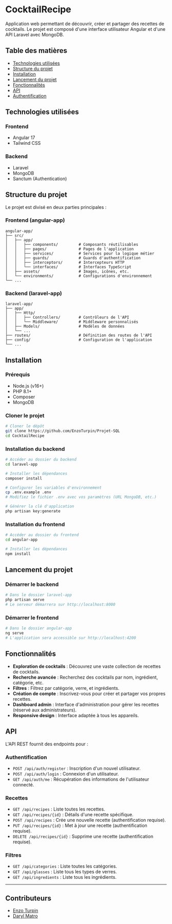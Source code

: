 # CocktailRecipe

Application web permettant de découvrir, créer et partager des recettes de cocktails. Le projet est composé d'une interface utilisateur Angular et d'une API Laravel avec MongoDB.

## Table des matières

- [Technologies utilisées](#technologies-utilisées)
- [Structure du projet](#structure-du-projet)
- [Installation](#installation)
- [Lancement du projet](#lancement-du-projet)
- [Fonctionnalités](#fonctionnalités)
- [API](#api)
- [Authentification](#authentification)

## Technologies utilisées

### Frontend

- Angular 17
- Tailwind CSS

### Backend

- Laravel
- MongoDB
- Sanctum (Authentication)

## Structure du projet

Le projet est divisé en deux parties principales :

### Frontend (angular-app)

```
angular-app/
├── src/
│   ├── app/
│   │   ├── components/         # Composants réutilisables
│   │   ├── pages/              # Pages de l'application
│   │   ├── services/           # Services pour la logique métier
│   │   ├── guards/             # Guards d'authentification
│   │   ├── interceptors/       # Intercepteurs HTTP
│   │   └── interfaces/         # Interfaces TypeScript
│   ├── assets/                 # Images, icônes, etc.
│   └── environments/           # Configurations d'environnement
└── ...
```

### Backend (laravel-app)

```
laravel-app/
├── app/
│   ├── Http/
│   │   ├── Controllers/        # Contrôleurs de l'API
│   │   └── Middleware/         # Middleware personnalisés
│   ├── Models/                 # Modèles de données
│   └── ...
├── routes/                     # Définition des routes de l'API
├── config/                     # Configuration de l'application
└── ...
```

## Installation

### Prérequis

- Node.js (v16+)
- PHP 8.1+
- Composer
- MongoDB

### Cloner le projet

```bash
# Cloner le dépôt
git clone https://github.com/EnzoTurpin/Projet-SQL
cd CocktailRecipe
```

### Installation du backend

```bash
# Accéder au dossier du backend
cd laravel-app

# Installer les dépendances
composer install

# Configurer les variables d'environnement
cp .env.example .env
# Modifiez le fichier .env avec vos paramètres (URL MongoDB, etc.)

# Générer la clé d'application
php artisan key:generate
```

### Installation du frontend

```bash
# Accéder au dossier du frontend
cd angular-app

# Installer les dépendances
npm install
```

## Lancement du projet

### Démarrer le backend

```bash
# Dans le dossier laravel-app
php artisan serve
# Le serveur démarrera sur http://localhost:8000
```

### Démarrer le frontend

```bash
# Dans le dossier angular-app
ng serve
# L'application sera accessible sur http://localhost:4200
```

## Fonctionnalités

- **Exploration de cocktails** : Découvrez une vaste collection de recettes de cocktails.
- **Recherche avancée** : Recherchez des cocktails par nom, ingrédient, catégorie, etc.
- **Filtres** : Filtrez par catégorie, verre, et ingrédients.
- **Création de compte** : Inscrivez-vous pour créer et partager vos propres recettes.
- **Dashboard admin** : Interface d'administration pour gérer les recettes (réservé aux administrateurs).
- **Responsive design** : Interface adaptée à tous les appareils.

## API

L'API REST fournit des endpoints pour :

### Authentification

- `POST /api/auth/register` : Inscription d'un nouvel utilisateur.
- `POST /api/auth/login` : Connexion d'un utilisateur.
- `GET /api/auth/me` : Récupération des informations de l'utilisateur connecté.

### Recettes

- `GET /api/recipes` : Liste toutes les recettes.
- `GET /api/recipes/{id}` : Détails d'une recette spécifique.
- `POST /api/recipes` : Crée une nouvelle recette (authentification requise).
- `PUT /api/recipes/{id}` : Met à jour une recette (authentification requise).
- `DELETE /api/recipes/{id}` : Supprime une recette (authentification requise).

### Filtres

- `GET /api/categories` : Liste toutes les catégories.
- `GET /api/glasses` : Liste tous les types de verres.
- `GET /api/ingredients` : Liste tous les ingrédients.

---

## Contributeurs

- [Enzo Turpin](https://github.com/EnzoTurpin)
- [Daryl Matro](https://github.com/Darylmatro)
